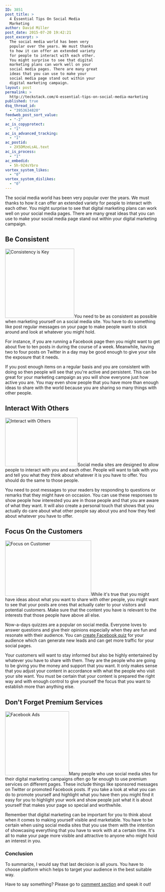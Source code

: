 ```yaml
---
ID: 3851
post_title: >
  4 Essential Tips On Social Media
  Marketing
author: David Miller
post_date: 2015-07-20 19:42:21
post_excerpt: >
  The social media world has been very
  popular over the years. We must thanks
  to how it can offer an extended variety
  for people to interact with each other.
  You might surprise to see that digital
  marketing plans can work well on your
  social media pages. There are many great
  ideas that you can use to make your
  social media page stand out within your
  digital marketing campaign.
layout: post
permalink: >
  http://teckstack.com/4-essential-tips-on-social-media-marketing
published: true
dsq_thread_id:
  - "3953634820"
feedweb_post_sort_value:
  - "-2"
ac_is_copyprotect:
  - "1"
ac_is_advanced_tracking:
  - "1"
ac_postid:
  - 2X5DMzeLsAL.text
ac_is_process:
  - "1"
ac_embedid:
  - 5h-9Z4sYbro
vortex_system_likes:
  - "0"
vortex_system_dislikes:
  - "0"
---
```

The social media world has been very popular over the years. We must thanks to how it can offer an extended variety for people to interact with each other. You might surprise to see that digital marketing plans can work well on your social media pages. There are many great ideas that you can use to make your social media page stand out within your digital marketing campaign.
<h2><strong>Be Consistent</strong></h2>
<img class="alignleft wp-image-3861 size-full" src="http://teckstack.com/tsdir/wp-content/uploads/2015/07/Consistency-is-Key1.jpg" alt="Consistency is Key" width="225" height="225" />You need to be as consistent as possible when marketing yourself on a social media site. You have to do something like post regular messages on your page to make people want to stick around and look at whatever you might hold.

For instance, if you are running a Facebook page then you might want to get about five to ten posts in during the course of a week. Meanwhile, having two to four posts on Twitter in a day may be good enough to give your site the exposure that it needs.

If you post enough items on a regular basis and you are consistent with doing so then people will see that you're active and persistent. This can be great for your marketing campaign as you will show everyone just how active you are. You may even show people that you have more than enough ideas to share with the world because you are sharing so many things with other people.
<h2><strong>Interact With Others</strong></h2>
<img class="alignright size-full wp-image-3862" src="http://teckstack.com/tsdir/wp-content/uploads/2015/07/boys_talking1.jpg" alt="Interact with Others" width="236" height="158" />Social media sites are designed to allow people to interact with you and each other. People will want to talk with you and tell you what they think about whatever it is you have to offer. You should do the same to those people.

You need to post messages to your readers by responding to questions or remarks that they might have on occasion. You can use these responses to show people how interested you are in those people and that you are aware of what they want. It will also create a personal touch that shows that you actually do care about what other people say about you and how they feel about whatever you have to offer.
<h2><strong>Focus On the Customers</strong></h2>
<img class="alignleft size-full wp-image-3863" src="http://teckstack.com/tsdir/wp-content/uploads/2015/07/Customer-Centric1.jpg" alt="Focus on Customer" width="280" height="180" />While it's true that you might have ideas about what you want to share with other people, you might want to see that your posts are ones that actually cater to your visitors and potential customers. Make sure that the content you have is relevant to the interests that those people have above all else.

Now-a-days quizzes are a popular on social media. Everyone loves to answer questions and give their opinions especially when they are fun and resonate with their audience. You can <a href="http://www.proprofs.com/quiz-school/facebook-quiz-maker/">create Facebook quiz</a> for your audience which can generate new leads and can get more traffic for your social pages.

Your customers will want to stay informed but also be highly entertained by whatever you have to share with them. They are the people who are going to be giving you the money and support that you want. It only makes sense that you adjust your content in accordance with what the people who visit your site want. You must be certain that your content is prepared the right way and with enough control to give yourself the focus that you want to establish more than anything else.
<h2><strong>Don't Forget Premium Services </strong></h2>
<img class=" size-full wp-image-3865 alignright" src="http://teckstack.com/tsdir/wp-content/uploads/2015/07/facebook-ad-21.jpg" alt="Facebook Ads" width="208" height="208" />Many people who use social media sites for their digital marketing campaigns often go far enough to use premium services on different pages. These include things like sponsored messages on Twitter or promoted Facebook posts. If you take a look at what you can do to promote yourself and highlight what you have then you might find it easy for you to highlight your work and show people just what it is about yourself that makes your page so special and worthwhile.

Remember that digital marketing can be important for you to think about when it comes to making yourself visible and marketable. You have to be certain when using social media sites that you use them with the intention of showcasing everything that you have to work with at a certain time. It's all to make your page more visible and attractive to anyone who might hold an interest in you.
<h3>Conclusion</h3>
To summarize, I would say that last decision is all yours. You have to choose platform which helps to target your audience in the best suitable way.

Have to say something? Please go to <a href="#disqus_thread">comment section</a> and speak it out!